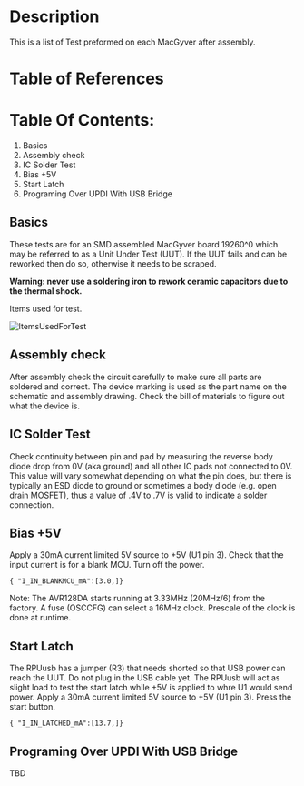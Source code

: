 # Description

This is a list of Test preformed on each MacGyver after assembly.

# Table of References


# Table Of Contents:

1. Basics
2. Assembly check
3. IC Solder Test
4. Bias +5V
5. Start Latch
6. Programing Over UPDI With USB Bridge


## Basics

These tests are for an SMD assembled MacGyver board 19260^0 which may be referred to as a Unit Under Test (UUT). If the UUT fails and can be reworked then do so, otherwise it needs to be scraped. 

**Warning: never use a soldering iron to rework ceramic capacitors due to the thermal shock.**
    
Items used for test.

![ItemsUsedForTest](./19260_ItemsUsedForTest.jpg "Items Used For Test")


## Assembly check

After assembly check the circuit carefully to make sure all parts are soldered and correct. The device marking is used as the part name on the schematic and assembly drawing. Check the bill of materials to figure out what the device is.


## IC Solder Test

Check continuity between pin and pad by measuring the reverse body diode drop from 0V (aka ground) and all other IC pads not connected to 0V. This value will vary somewhat depending on what the pin does, but there is typically an ESD diode to ground or sometimes a body diode (e.g. open drain MOSFET), thus a value of .4V to .7V is valid to indicate a solder connection.


## Bias +5V

Apply a 30mA current limited 5V source to +5V (U1 pin 3). Check that the input current is for a blank MCU. Turn off the power.

```
{ "I_IN_BLANKMCU_mA":[3.0,]}
```

Note: The AVR128DA starts running at 3.33MHz (20MHz/6) from the factory. A fuse (OSCCFG) can select a 16MHz clock. Prescale of the clock is done at runtime.


## Start Latch

The RPUusb has a jumper (R3) that needs shorted so that USB power can reach the UUT. Do not plug in the USB cable yet. The RPUusb will act as slight load to test the start latch while +5V is applied to whre U1 would send power. Apply a 30mA current limited 5V source to +5V (U1 pin 3). Press the start button.

```
{ "I_IN_LATCHED_mA":[13.7,]}
```

## Programing Over UPDI With USB Bridge

TBD



